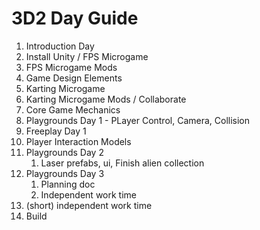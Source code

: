 # 3D2 Day Guide

1. Introduction Day
2. Install Unity / FPS Microgame
3. FPS Microgame Mods
4. Game Design Elements
5. Karting Microgame
6. Karting Microgame Mods / Collaborate
7. Core Game Mechanics
8. Playgrounds Day 1 - PLayer Control, Camera, Collision
9. Freeplay Day 1
10. Player Interaction Models
11. Playgrounds Day 2
    1.  Laser prefabs, ui, Finish alien collection
12. Playgrounds Day 3
    1.  Planning doc
    2.  Independent work time
13. (short) independent work time
14. Build
